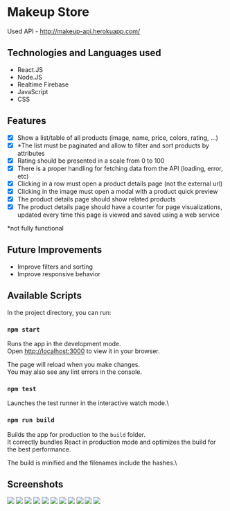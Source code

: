 # Makeup Store

Used API - http://makeup-api.herokuapp.com/

## Technologies and Languages used

- React.JS
- Node.JS
- Realtime Firebase
- JavaScript
- CSS
  
## Features

- [x] Show a list/table of all products (image, name, price, colors, rating, ...)
- [x] *The list must be paginated and allow to filter and sort products by attributes
- [x] Rating should be presented in a scale from 0 to 100
- [x] There is a proper handling for fetching data from the API (loading, error, etc)
- [x] Clicking in a row must open a product details page (not the external url)
- [x] Clicking in the image must open a modal with a product quick preview
- [x] The product details page should show related products
- [x] The product details page should have a counter for page visualizations, updated every time this page is viewed and saved using a web service 
  
*not fully functional

## Future Improvements

- Improve filters and sorting
- Improve responsive behavior

## Available Scripts

In the project directory, you can run:

### `npm start`

Runs the app in the development mode.\
Open [http://localhost:3000](http://localhost:3000) to view it in your browser.

The page will reload when you make changes.\
You may also see any lint errors in the console.

### `npm test`

Launches the test runner in the interactive watch mode.\

### `npm run build`

Builds the app for production to the `build` folder.\
It correctly bundles React in production mode and optimizes the build for the best performance.

The build is minified and the filenames include the hashes.\

## Screenshots

![](https://i.imgur.com/xBflLV1.png)
![](https://i.imgur.com/bTSVI7j.png)
![](https://i.imgur.com/jV3GCNr.png)
![](https://i.imgur.com/0zLgURh.png)
![](https://i.imgur.com/HtEnUid.png)
![](https://i.imgur.com/yKfVjAj.png)
![](https://i.imgur.com/Jvtom4p.png)
![](https://i.imgur.com/NeJuA82.png)
![](https://i.imgur.com/j1SSdDK.png)
![](https://i.imgur.com/VZ8e52m.png)
![](https://i.imgur.com/6khBLaP.png)



